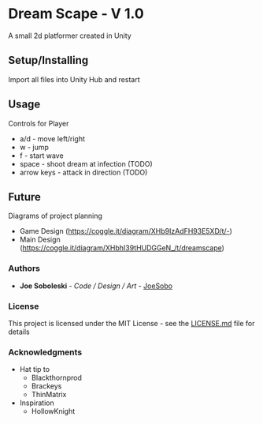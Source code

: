 # Dream Scape - V 1.0

A small 2d platformer created in Unity

## Setup/Installing

Import all files into Unity Hub and restart

## Usage

Controls for Player

* a/d         - move left/right
* w           - jump
* f           - start wave
* space	      - shoot dream at infection (TODO)
* arrow keys  - attack in direction (TODO)

## Future

Diagrams of project planning
* Game Design (https://coggle.it/diagram/XHb9IzAdFH93E5XD/t/-)
* Main Design (https://coggle.it/diagram/XHbhI39tHUDGGeN_/t/dreamscape)

### Authors

* **Joe Soboleski** - *Code / Design / Art* - [JoeSobo](https://github.com/joesobo)

### License

This project is licensed under the MIT License - see the [LICENSE.md](LICENSE.md) file for details

### Acknowledgments

* Hat tip to
	* Blackthornprod
	* Brackeys
	* ThinMatrix
* Inspiration
	* HollowKnight

